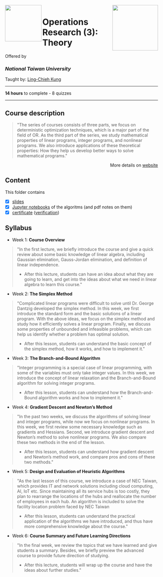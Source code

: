 <a href="https://www.coursera.org/learn/operations-research-theory">
  <img src="/img/Operations_Research_(3)_Theory_logo.avif" width="150" align="right">
</a>

<img src="https://upload.wikimedia.org/wikipedia/en/7/7e/National_Taiwan_University_seal.svg" width="120" height="120" align="left">

# Operations Research (3): Theory

Offered by 
### *National Taiwan University*

Taught by: [Ling-Chieh Kung](https://www.coursera.org/instructor/lckung)

---

**14 hours** to complete - 8 quizzes 

---

## Course description

>"The series of courses consists of three parts, we focus on deterministic optimization techniques, which is a major part of the field of OR.
As the third part of the series, we study mathematical properties of linear programs, integer programs, and nonlinear programs. We also introduce applications of these theoretical properties: How they help us develop better ways to solve mathematical programs."

<p align="right">More details on <a href="https://www.coursera.org/learn/operations-research-theory">website</a></p>

## Content
This folder contains 
- [x] [slides](./Slides) 
- [x] [Jupyter notebooks](./Jupyter%20notebooks) of the algoritms (and pdf notes on them)
- [x] [certificate](./Coursera_Certificate_Operations_Research_(2)_Optimization_Algorithms.pdf) ([verification](https://coursera.org/verify/H4YCLFATWX8F))

## Syllabus
- Week 1: **Course Overview**
>"In the first lecture, we briefly introduce the course and give a quick review about some basic knowledge of linear algebra, including Gaussian elimination, Gauss-Jordan elimination, and definition of linear independence.
>- After this lecture, students can have an idea about what they are going to learn, and get into the ideas about what we need in linear algebra to learn this course."
- Week 2: **The Simplex Method** 
>"Complicated linear programs were difficult to solve until Dr. George Dantzig developed the simplex method. In this week, we first introduce the standard form and the basic solutions of a linear program. With the above ideas, we focus on the simplex method and study how it efficiently solves a linear program. Finally, we discuss some properties of unbounded and infeasible problems, which can help us identify whether a problem has optimal solution.
>- After this lesson, students can understand the basic concept of the simplex method, how it works, and how to implement it."
- Week 3: **The Branch-and-Bound Algorithm**
>"Integer programming is a special case of linear programming, with some of the variables must only take integer values. In this week, we introduce the concept of linear relaxation and the Branch-and-Bound algorithm for solving integer programs.
>- After this lesson, students can understand how the Branch-and-Bound algorithm works and how to implement it."
- Week 4: **Gradient Descent and Newton’s Method**
>"In the past two weeks, we discuss the algorithms of solving linear and integer programs, while now we focus on nonlinear programs. In this week, we first review some necessary knowledge such as gradients and Hessians. Second, we introduce gradient descent and Newton’s method to solve nonlinear programs. We also compare these two methods in the end of the lesson.
>- After this lesson, students can understand how gradient descent and Newton’s method work, and compare pros and cons of these two methods."
- Week 5: **Design and Evaluation of Heuristic Algorithms**
>"As the last lesson of this course, we introduce a case of NEC Taiwan, which provides IT and network solutions including cloud computing, AI, IoT etc. Since maintaining all its service hubs is too costly, they plan to rearrange the locations of the hubs and reallocate the number of employees in each hub. An algorithm is included to solve the facility location problem faced by NEC Taiwan
>- After this lesson, students can understand the practical application of the algorithms we have introduced, and thus have more comprehensive knowledge about the course."
- Week 6: **Course Summary and Future Learning Directions**
>"In the final week, we review the topics that we have learned and give students a summary. Besides, we briefly preview the advanced course to provide future direction of studying.
>- After this lecture, students will wrap up the course and have the ideas about further studies."
